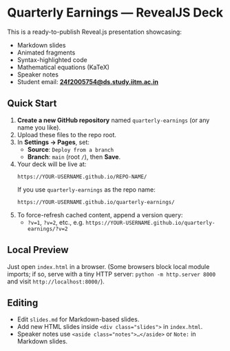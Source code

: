 # Quarterly Earnings — RevealJS Deck

This is a ready-to-publish Reveal.js presentation showcasing:
- Markdown slides
- Animated fragments
- Syntax-highlighted code
- Mathematical equations (KaTeX)
- Speaker notes
- Student email: **24f2005754@ds.study.iitm.ac.in**

## Quick Start
1. **Create a new GitHub repository** named `quarterly-earnings` (or any name you like).
2. Upload these files to the repo root.
3. In **Settings → Pages**, set:
   - **Source**: `Deploy from a branch`
   - **Branch**: `main` (root `/`), then **Save**.
4. Your deck will be live at:
   ```
   https://YOUR-USERNAME.github.io/REPO-NAME/
   ```
   If you use `quarterly-earnings` as the repo name:
   ```
   https://YOUR-USERNAME.github.io/quarterly-earnings/
   ```
5. To force-refresh cached content, append a version query:
   - `?v=1`, `?v=2`, etc., e.g. `https://YOUR-USERNAME.github.io/quarterly-earnings/?v=2`

## Local Preview
Just open `index.html` in a browser. (Some browsers block local module imports; if so, serve with a tiny HTTP server: `python -m http.server 8000` and visit `http://localhost:8000/`).

## Editing
- Edit `slides.md` for Markdown-based slides.
- Add new HTML slides inside `<div class="slides">` in `index.html`.
- Speaker notes use `<aside class="notes">…</aside>` or `Note:` in Markdown slides.
